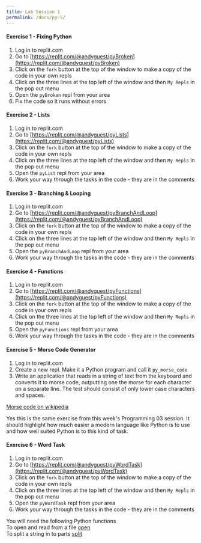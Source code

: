 ```yaml
---
title: Lab Session 1
permalink: /docs/py-5/
---
```


#### Exercise 1 - Fixing Python

1. Log in to replit.com
2. Go to [https://replit.com/@andyguest/pyBroken](https://replit.com/@andyguest/pyBroken)
3. Click on the `fork` button at the top of the window to make a copy of the code in your own repls
4. Click on the three lines at the top left of the window and then `My Repls` in the pop out menu
5. Open the `pyBroken` repl from your area
6. Fix the code so it runs without errors

#### Exercise 2 - Lists

1. Log in to replit.com
2. Go to [https://replit.com/@andyguest/pyLists](https://replit.com/@andyguest/pyLists)
3. Click on the `fork` button at the top of the window to make a copy of the code in your own repls
4. Click on the three lines at the top left of the window and then `My Repls` in the pop out menu
5. Open the `pyList` repl from your area
6. Work your way through the tasks in the code - they are in the comments


#### Exercise 3 - Branching & Looping

1. Log in to replit.com
2. Go to [https://replit.com/@andyguest/pyBranchAndLoop](https://replit.com/@andyguest/pyBranchAndLoop)
3. Click on the `fork` button at the top of the window to make a copy of the code in your own repls
4. Click on the three lines at the top left of the window and then `My Repls` in the pop out menu
5. Open the `pyBranchAndLoop` repl from your area
6. Work your way through the tasks in the code - they are in the comments

#### Exercise 4 - Functions

1. Log in to replit.com
2. Go to [https://replit.com/@andyguest/pyFunctions](https://replit.com/@andyguest/pyFunctions)
3. Click on the `fork` button at the top of the window to make a copy of the code in your own repls
4. Click on the three lines at the top left of the window and then `My Repls` in the pop out menu
5. Open the `pyFunctions` repl from your area
6. Work your way through the tasks in the code - they are in the comments

#### Exercise 5 - Morse Code Generator

1.  Log in to replit.com
2. Create a new repl. Make it a Python program and call it `py_morse_code`
3. Write an application that reads in a string of text from the keyboard and converts it to morse code, outputting one the morse for each character on a separate line. The test should consist of only lower case characters and spaces.

[Morse code on wikipedia](https://en.wikipedia.org/wiki/Morse_code)  

Yes this is the same exercise from this week's Programming 03 session. It should highlight how much easier a modern language like Python is to use and how well suited Python is to this kind of task.  

#### Exercise 6 - Word Task

1. Log in to replit.com
2. Go to [https://replit.com/@andyguest/pyWordTask](https://replit.com/@andyguest/pyWordTask)
3. Click on the `fork` button at the top of the window to make a copy of the code in your own repls
4. Click on the three lines at the top left of the window and then `My Repls` in the pop out menu
5. Open the `pyWordTask` repl from your area
6. Work your way through the tasks in the code - they are in the comments

You will need the following Python functions  
To open and read from  a file [open](https://www.w3schools.com/python/python_file_handling.asp)  
To split a string in to parts [split](https://www.w3schools.com/python/ref_string_split.asp)  
